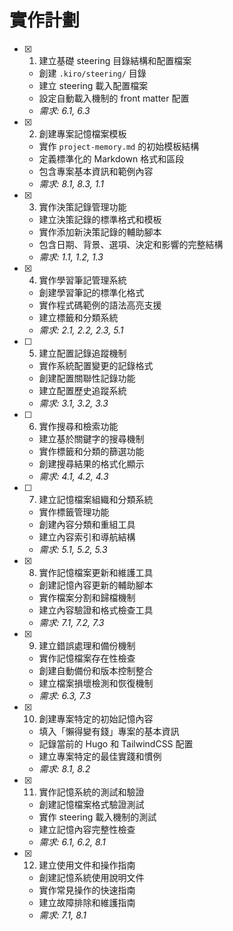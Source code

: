 # 實作計劃

- [x] 1. 建立基礎 steering 目錄結構和配置檔案
  - 創建 `.kiro/steering/` 目錄
  - 建立 steering 載入配置檔案
  - 設定自動載入機制的 front matter 配置
  - _需求: 6.1, 6.3_

- [x] 2. 創建專案記憶檔案模板
  - 實作 `project-memory.md` 的初始模板結構
  - 定義標準化的 Markdown 格式和區段
  - 包含專案基本資訊和範例內容
  - _需求: 8.1, 8.3, 1.1_

- [x] 3. 實作決策記錄管理功能
  - 建立決策記錄的標準格式和模板
  - 實作添加新決策記錄的輔助腳本
  - 包含日期、背景、選項、決定和影響的完整結構
  - _需求: 1.1, 1.2, 1.3_

- [x] 4. 實作學習筆記管理系統
  - 創建學習筆記的標準化格式
  - 實作程式碼範例的語法高亮支援
  - 建立標籤和分類系統
  - _需求: 2.1, 2.2, 2.3, 5.1_

- [ ] 5. 建立配置記錄追蹤機制
  - 實作系統配置變更的記錄格式
  - 創建配置關聯性記錄功能
  - 建立配置歷史追蹤系統
  - _需求: 3.1, 3.2, 3.3_

- [ ] 6. 實作搜尋和檢索功能
  - 建立基於關鍵字的搜尋機制
  - 實作標籤和分類的篩選功能
  - 創建搜尋結果的格式化顯示
  - _需求: 4.1, 4.2, 4.3_

- [ ] 7. 建立記憶檔案組織和分類系統
  - 實作標籤管理功能
  - 創建內容分類和重組工具
  - 建立內容索引和導航結構
  - _需求: 5.1, 5.2, 5.3_

- [x] 8. 實作記憶檔案更新和維護工具
  - 創建記憶內容更新的輔助腳本
  - 實作檔案分割和歸檔機制
  - 建立內容驗證和格式檢查工具
  - _需求: 7.1, 7.2, 7.3_

- [x] 9. 建立錯誤處理和備份機制
  - 實作記憶檔案存在性檢查
  - 創建自動備份和版本控制整合
  - 建立檔案損壞檢測和恢復機制
  - _需求: 6.3, 7.3_

- [x] 10. 創建專案特定的初始記憶內容
  - 填入「懶得變有錢」專案的基本資訊
  - 記錄當前的 Hugo 和 TailwindCSS 配置
  - 建立專案特定的最佳實踐和慣例
  - _需求: 8.1, 8.2_

- [x] 11. 實作記憶系統的測試和驗證
  - 創建記憶檔案格式驗證測試
  - 實作 steering 載入機制的測試
  - 建立記憶內容完整性檢查
  - _需求: 6.1, 6.2, 8.1_

- [x] 12. 建立使用文件和操作指南
  - 創建記憶系統使用說明文件
  - 實作常見操作的快速指南
  - 建立故障排除和維護指南
  - _需求: 7.1, 8.1_